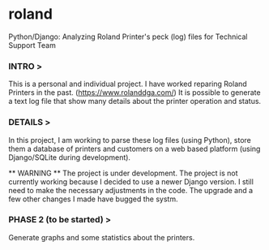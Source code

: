 # roland
Python/Django: Analyzing Roland Printer's peck (log) files for Technical Support Team

### INTRO >
This is a personal and individual project.
I have worked reparing Roland Printers in the past. (https://www.rolanddga.com/)
It is possible to generate a text log file that show many details about the printer operation and status.

### DETAILS >
In this project, I am working to parse these log files (using Python), store them a database of printers and customers on a web based platform (using Django/SQLite during development).

** WARNING **
The project is under development. The project is not currently working because I decided to use a newer Django version.
I still need to make the necessary adjustments in the code. The upgrade and a few other changes I made have bugged the systm.

### PHASE 2 (to be started) >
Generate graphs and some statistics about the printers.
